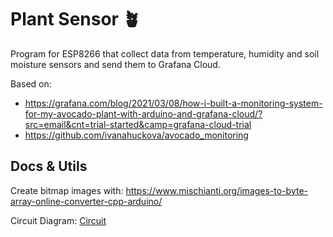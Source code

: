 # Plant Sensor 🪴

Program for ESP8266 that collect data from temperature, humidity and soil
moisture sensors and send them to Grafana Cloud.

Based on:

- https://grafana.com/blog/2021/03/08/how-i-built-a-monitoring-system-for-my-avocado-plant-with-arduino-and-grafana-cloud/?src=email&cnt=trial-started&camp=grafana-cloud-trial
- https://github.com/ivanahuckova/avocado_monitoring

## Docs & Utils

Create bitmap images with:
https://www.mischianti.org/images-to-byte-array-online-converter-cpp-arduino/

Circuit Diagram: [Circuit](./circuit/)
